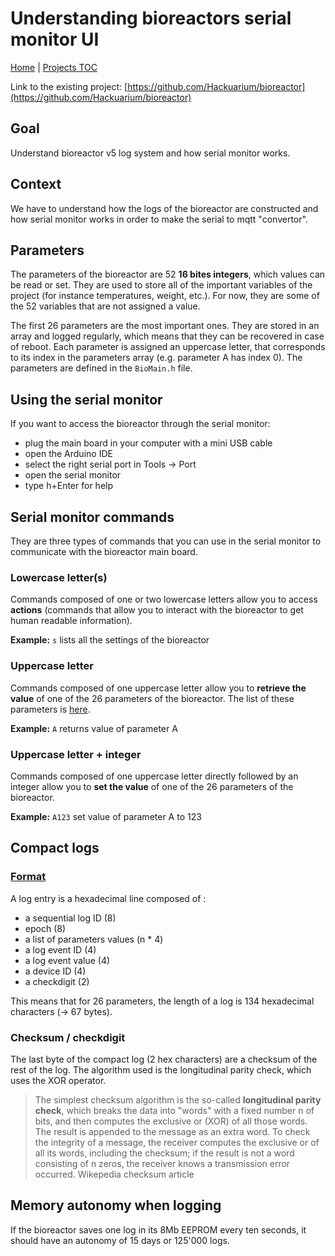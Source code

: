 # Understanding bioreactors serial monitor UI

[Home](../../README.md) | [Projects TOC](../projects.md)

Link to the existing project: [https://github.com/Hackuarium/bioreactor](https://github.com/Hackuarium/bioreactor)

## Goal

Understand bioreactor v5 log system and how serial monitor works.

## Context

We have to understand how the logs of the bioreactor are constructed and how serial monitor works in order to make the serial to mqtt "convertor".

## Parameters

The parameters of the bioreactor are 52 **16 bites integers**, which values can be read or set. They are used to store all of the important variables of the project (for instance temperatures, weight, etc.). For now, they are some of the 52 variables that are not assigned a value.

The first 26 parameters are the most important ones. They are stored in an array and logged regularly, which means that they can be recovered in case of reboot. Each parameter is assigned an uppercase letter, that corresponds to its index in the parameters array (e.g. parameter A has index 0). The parameters are defined in the `BioMain.h` file.

## Using the serial monitor

If you want to access the bioreactor through the serial monitor:
- plug the main board in your computer with a mini USB cable
- open the Arduino IDE
- select the right serial port in Tools -> Port
- open the serial monitor
- type h+Enter for help

## Serial monitor commands

They are three types of commands that you can use in the serial monitor to communicate with the bioreactor main board.

### Lowercase letter(s)

Commands composed of one or two lowercase letters allow you to access **actions** (commands that allow you to interact with the bioreactor to get human readable information).

**Example:** `s` lists all the settings of the bioreactor

### Uppercase letter

Commands composed of one uppercase letter allow you to **retrieve the value** of one of the 26 parameters of the bioreactor. The list of these parameters is [here](https://github.com/Hackuarium/bioreactor/blob/master/docs/arduino/parameters.md).

**Example:** `A` returns value of parameter A

### Uppercase letter + integer

Commands composed of one uppercase letter directly followed by an integer allow you to **set the value** of one of the 26 parameters of the bioreactor.

**Example:** `A123` set value of parameter A to 123

## Compact logs

### [Format](https://hackuarium.github.io/legoino-util/)

A log entry is a hexadecimal line composed of :

- a sequential log ID (8)
- epoch (8)
- a list of parameters values (n * 4)
- a log event ID (4)
- a log event value (4)
- a device ID (4)
- a checkdigit (2)

This means that for 26 parameters, the length of a log is 134 hexadecimal characters (-> 67 bytes).

### Checksum / checkdigit

The last byte of the compact log (2 hex characters) are a checksum of the rest of the log. The algorithm used is the longitudinal parity check, which uses the XOR operator.

> The simplest checksum algorithm is the so-called **longitudinal parity check**, which breaks the data into "words" with a fixed number n of bits, and then computes the exclusive or (XOR) of all those words. The result is appended to the message as an extra word. To check the integrity of a message, the receiver computes the exclusive or of all its words, including the checksum; if the result is not a word consisting of n zeros, the receiver knows a transmission error occurred.
> Wikepedia checksum article

## Memory autonomy when logging

If the bioreactor saves one log in its 8Mb EEPROM every ten seconds, it should have an autonomy of 15 days or 125'000 logs.